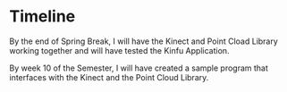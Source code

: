 # Timeline

By the end of Spring Break, I will have the Kinect and Point Cload Library working together and will have tested the Kinfu
Application.

By week 10 of the Semester, I will have created a sample program that interfaces with the Kinect and the Point Cloud Library.
